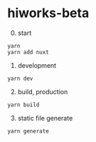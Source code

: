 # hiworks-beta
0. start
~~~
yarn 
yarn add nuxt
~~~

1. development
~~~
yarn dev
~~~

2. build, production
~~~
yarn build
~~~

3. static file generate
~~~
yarn generate
~~~
